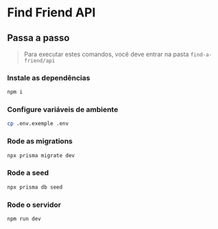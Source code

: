# Find Friend API

## Passa a passo

> Para executar estes comandos, você deve entrar na pasta `find-a-friend/api`

### Instale as dependências

```bash
npm i
```

### Configure variáveis de ambiente

```bash
cp .env.exemple .env
```

### Rode as migrations

```bash
npx prisma migrate dev
```

### Rode a seed

```bash
npx prisma db seed
```

### Rode o servidor

```bash
npm run dev
```
